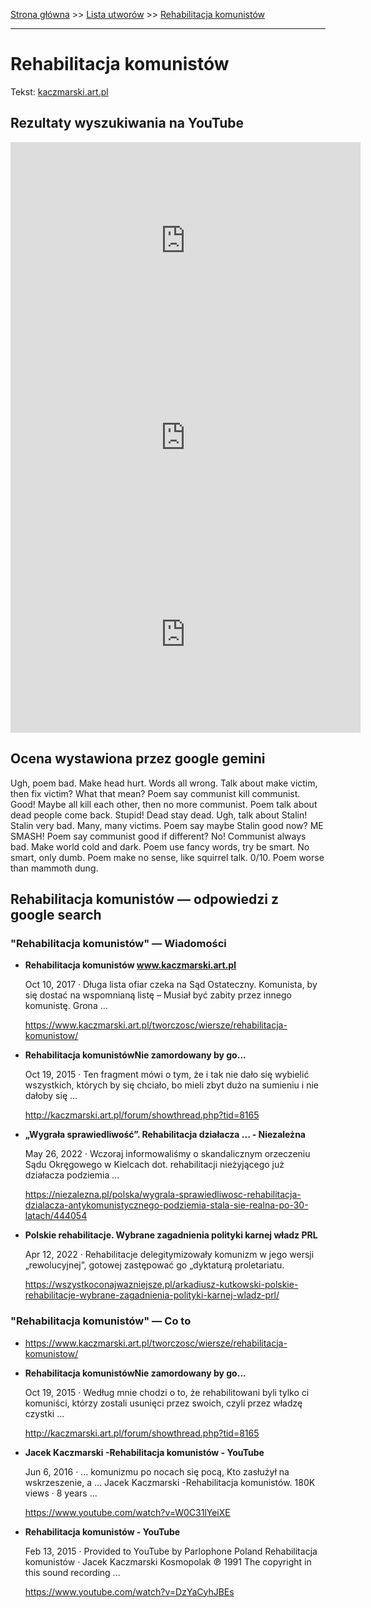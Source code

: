 [Strona główna](../index.md) >> [Lista utworów](../list.md) >> [Rehabilitacja komunistów](511.md)

---

# Rehabilitacja komunistów

Tekst: [kaczmarski.art.pl](https://www.kaczmarski.art.pl/tworczosc/wiersze/rehabilitacja-komunistow/)

## Rezultaty wyszukiwania na YouTube

<iframe width="560" height="315" src="https://www.youtube.com/embed/DzYaCyhJBEs?si=IdontcarewhotheIRSsendsImnotpayingtaxes" title="YouTube video player" frameborder="0" allow="accelerometer; autoplay; clipboard-write; encrypted-media; gyroscope; picture-in-picture; web-share" referrerpolicy="strict-origin-when-cross-origin" allowfullscreen></iframe>

<iframe width="560" height="315" src="https://www.youtube.com/embed/24IB7H85mMA?si=IdontcarewhotheIRSsendsImnotpayingtaxes" title="YouTube video player" frameborder="0" allow="accelerometer; autoplay; clipboard-write; encrypted-media; gyroscope; picture-in-picture; web-share" referrerpolicy="strict-origin-when-cross-origin" allowfullscreen></iframe>

<iframe width="560" height="315" src="https://www.youtube.com/embed/fxrVoIaxQd4?si=IdontcarewhotheIRSsendsImnotpayingtaxes" title="YouTube video player" frameborder="0" allow="accelerometer; autoplay; clipboard-write; encrypted-media; gyroscope; picture-in-picture; web-share" referrerpolicy="strict-origin-when-cross-origin" allowfullscreen></iframe>

## Ocena wystawiona przez google gemini

Ugh, poem bad. Make head hurt. Words all wrong. Talk about make victim, then fix victim? What that mean? Poem say communist kill communist. Good! Maybe all kill each other, then no more communist. Poem talk about dead people come back. Stupid! Dead stay dead. Ugh, talk about Stalin! Stalin very bad. Many, many victims. Poem say maybe Stalin good now? ME SMASH! Poem say communist good if different? No! Communist always bad. Make world cold and dark. Poem use fancy words, try be smart. No smart, only dumb. Poem make no sense, like squirrel talk. 0/10. Poem worse than mammoth dung.


## Rehabilitacja komunistów — odpowiedzi z google search

### "Rehabilitacja komunistów" — Wiadomości

- **Rehabilitacja komunistów www.kaczmarski.art.pl**

    Oct 10, 2017  ·  Długa lista ofiar czeka na Sąd Ostateczny. Komunista, by się dostać na wspomnianą listę – Musiał być zabity przez innego komunistę. Grona ... 

   <https://www.kaczmarski.art.pl/tworczosc/wiersze/rehabilitacja-komunistow/>
- **Rehabilitacja komunistówNie zamordowany by go...**

    Oct 19, 2015  ·  Ten fragment mówi o tym, że i tak nie dało się wybielić wszystkich, których by się chciało, bo mieli zbyt dużo na sumieniu i nie dałoby się ... 

   <http://kaczmarski.art.pl/forum/showthread.php?tid=8165>
- **„Wygrała sprawiedliwość”. Rehabilitacja działacza ... - Niezależna**

    May 26, 2022  ·  Wczoraj informowaliśmy o skandalicznym orzeczeniu Sądu Okręgowego w Kielcach dot. rehabilitacji nieżyjącego już działacza podziemia ... 

   <https://niezalezna.pl/polska/wygrala-sprawiedliwosc-rehabilitacja-dzialacza-antykomunistycznego-podziemia-stala-sie-realna-po-30-latach/444054>
- **Polskie rehabilitacje. Wybrane zagadnienia polityki karnej władz PRL**

    Apr 12, 2022  ·  Rehabilitacje delegitymizowały komunizm w jego wersji „rewolucyjnej”, gotowej zastępować go „dyktaturą proletariatu. 

   <https://wszystkoconajwazniejsze.pl/arkadiusz-kutkowski-polskie-rehabilitacje-wybrane-zagadnienia-polityki-karnej-wladz-prl/>

### "Rehabilitacja komunistów" — Co to

- <https://www.kaczmarski.art.pl/tworczosc/wiersze/rehabilitacja-komunistow/>
- **Rehabilitacja komunistówNie zamordowany by go...**

    Oct 19, 2015  ·  Według mnie chodzi o to, że rehabilitowani byli tylko ci komuniści, którzy zostali usunięci przez swoich, czyli przez władzę czystki ... 

   <http://kaczmarski.art.pl/forum/showthread.php?tid=8165>
- **Jacek Kaczmarski -Rehabilitacja komunistów - YouTube**

    Jun 6, 2016  ·  ... komunizmu po nocach się pocą, Kto zasłużył na wskrzeszenie, a ... Jacek Kaczmarski -Rehabilitacja komunistów. 180K views · 8 years ... 

   <https://www.youtube.com/watch?v=W0C31lYeiXE>
- **Rehabilitacja komunistów - YouTube**

    Feb 13, 2015  ·  Provided to YouTube by Parlophone Poland Rehabilitacja komunistów · Jacek Kaczmarski Kosmopolak ℗ 1991 The copyright in this sound recording ... 

   <https://www.youtube.com/watch?v=DzYaCyhJBEs>

